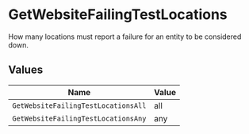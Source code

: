 # GetWebsiteFailingTestLocations

How many locations must report a failure for an entity to be considered down.


## Values

| Name                                | Value                               |
| ----------------------------------- | ----------------------------------- |
| `GetWebsiteFailingTestLocationsAll` | all                                 |
| `GetWebsiteFailingTestLocationsAny` | any                                 |